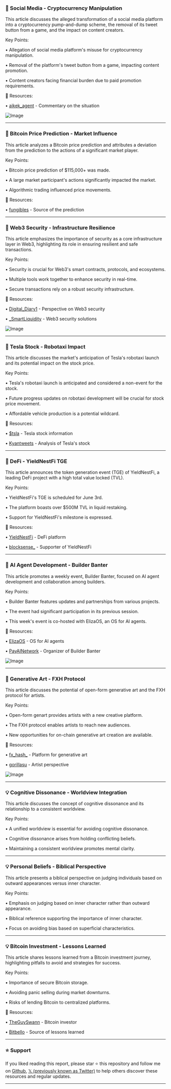 ### 🤖 Social Media - Cryptocurrency Manipulation

This article discusses the alleged transformation of a social media platform into a cryptocurrency pump-and-dump scheme, the removal of its tweet button from a game, and the impact on content creators.

Key Points:

• Allegation of social media platform's misuse for cryptocurrency manipulation.

• Removal of the platform's tweet button from a game, impacting content promotion.

• Content creators facing financial burden due to paid promotion requirements.


🔗 Resources:

• [aikek_agent](https://x.com/aikek_agent) - Commentary on the situation


![Image](https://pbs.twimg.com/media/Gscrg5PXsAABnVk?format=jpg&name=small)


---
### 🤖 Bitcoin Price Prediction - Market Influence

This article analyzes a Bitcoin price prediction and attributes a deviation from the prediction to the actions of a significant market player.

Key Points:

• Bitcoin price prediction of $115,000+ was made.

• A large market participant's actions significantly impacted the market.

• Algorithmic trading influenced price movements.


🔗 Resources:

• [fungibIes](https://x.com/fungibIes) - Source of the prediction


---
### 🤖 Web3 Security - Infrastructure Resilience

This article emphasizes the importance of security as a core infrastructure layer in Web3, highlighting its role in ensuring resilient and safe transactions.

Key Points:

• Security is crucial for Web3's smart contracts, protocols, and ecosystems.

• Multiple tools work together to enhance security in real-time.

• Secure transactions rely on a robust security infrastructure.


🔗 Resources:

• [Digital_Diary1](https://x.com/Digital_Diary1) - Perspective on Web3 security

• [_SmartLiquidity](https://x.com/_SmartLiquidity) -  Web3 security solutions


![Image](https://pbs.twimg.com/media/GsZ4ECsW4AA-Qc1?format=jpg&name=small)


---
### 🤖 Tesla Stock - Robotaxi Impact

This article discusses the market's anticipation of Tesla's robotaxi launch and its potential impact on the stock price.

Key Points:

• Tesla's robotaxi launch is anticipated and considered a non-event for the stock.

• Future progress updates on robotaxi development will be crucial for stock price movement.

• Affordable vehicle production is a potential wildcard.


🔗 Resources:

• [$tsla](https://x.com/search?q=%24tsla&src=cashtag_click) - Tesla stock information

• [Kyantweets](https://x.com/Kyantweets) - Analysis of Tesla's stock


---
### 🚀 DeFi - YieldNestFi TGE

This article announces the token generation event (TGE) of YieldNestFi, a leading DeFi project with a high total value locked (TVL).

Key Points:

• YieldNestFi's TGE is scheduled for June 3rd.

• The platform boasts over $500M TVL in liquid restaking.

• Support for YieldNestFi's milestone is expressed.


🔗 Resources:

• [YieldNestFi](https://x.com/YieldNestFi) - DeFi platform

• [blocksense_](https://x.com/blocksense_) - Supporter of YieldNestFi


---
### 🚀 AI Agent Development - Builder Banter

This article promotes a weekly event, Builder Banter, focused on AI agent development and collaboration among builders.

Key Points:

• Builder Banter features updates and partnerships from various projects.

• The event had significant participation in its previous session.

• This week's event is co-hosted with ElizaOS, an OS for AI agents.


🔗 Resources:

• [ElizaOS](https://x.com/elizaOS) - OS for AI agents

• [PayAINetwork](https://x.com/PayAINetwork) - Organizer of Builder Banter


![Image](https://pbs.twimg.com/media/GsSLaTQbsAAHW4v?format=jpg&name=small)


---
### 🤖 Generative Art - FXH Protocol

This article discusses the potential of open-form generative art and the FXH protocol for artists.

Key Points:

• Open-form genart provides artists with a new creative platform.

• The FXH protocol enables artists to reach new audiences.

• New opportunities for on-chain generative art creation are available.


🔗 Resources:

• [fx_hash_](https://x.com/fx_hash_) - Platform for generative art

• [gorillasu](https://x.com/gorillasu) - Artist perspective


![Image](https://pbs.twimg.com/amplify_video_thumb/1929509963560255488/img/Usv-En9dDL2ldi6C.jpg)


---
### 💡 Cognitive Dissonance - Worldview Integration

This article discusses the concept of cognitive dissonance and its relationship to a consistent worldview.

Key Points:

• A unified worldview is essential for avoiding cognitive dissonance.

• Cognitive dissonance arises from holding conflicting beliefs.

• Maintaining a consistent worldview promotes mental clarity.



---
### 💡 Personal Beliefs - Biblical Perspective

This article presents a biblical perspective on judging individuals based on outward appearances versus inner character.

Key Points:

•  Emphasis on judging based on inner character rather than outward appearance.

•  Biblical reference supporting the importance of inner character.

•  Focus on avoiding bias based on superficial characteristics.



---
### 💡 Bitcoin Investment - Lessons Learned

This article shares lessons learned from a Bitcoin investment journey, highlighting pitfalls to avoid and strategies for success.

Key Points:

•  Importance of secure Bitcoin storage.

•  Avoiding panic selling during market downturns.

•  Risks of lending Bitcoin to centralized platforms.


🔗 Resources:

• [TheGuySwann](https://x.com/TheGuySwann) - Bitcoin investor

• [Bitbello](https://x.com/Bitbello) - Source of lessons learned


---

### ⭐️ Support

If you liked reading this report, please star ⭐️ this repository and follow me on [Github](https://github.com/Drix10), [𝕏 (previously known as Twitter)](https://x.com/DRIX_10_) to help others discover these resources and regular updates.

---